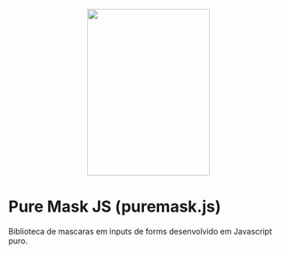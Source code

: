 <p align="center">
  <a href="http://gulpjs.com">
    <img height="300" width="220" src="http://romulobrasil.com/wp-content/themes/romulobrasil.com/img/logo.png"/>
  </a>
</p>


Pure Mask JS (puremask.js)
==========

Biblioteca de mascaras em inputs de forms desenvolvido em Javascript puro. 
